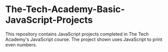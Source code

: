 # The-Tech-Academy-Basic-JavaScript-Projects
This repository contains JavaScript projects completed in The Tech Academy's JavaScript course. The project shown uses JavaScript to print even numbers.
